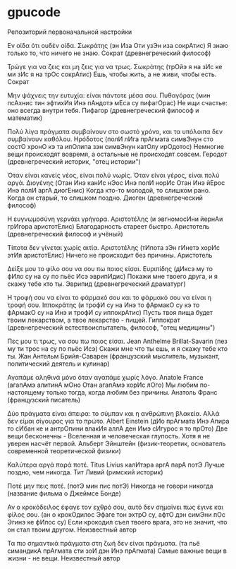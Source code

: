 # gpucode
Репозиторий первоначальной настройки

Εν οίδα ότι ουδέν οίδα. Σωκράτης
(эн Иза Оти узЭн иза сокрАтис)
Я знаю только то, что ничего не знаю. Сократ (древнегреческий философ)

Τρώγε για να ζεις και μη ζεις για να τρως. Σωκράτης 
(трОйэ я на зИс ке ми зИс я на трОс сокрАтис)
Ешь, чтобы жить, а не живи, чтобы есть. Сократ

Μην ψάχνεις την ευτυχία: είναι πάντοτε μέσα σου. Πυθαγόρας
(мин псАхнис тин эфтихИя Инэ пАндотэ мЕса су пифагОрас)
Не ищи счастье: оно всегда внутри тебя. Пифагор (древнегреческий философ и математик)

Πολύ λίγα πράγματα συμβαίνουν στο σωστό χρόνο, και τα υπόλοιπα δεν συμβαίνουν καθόλου. Ηρόδοτος
(полИ лИга прАгмата симвЭнун сто состО хронО кэ та ипОлипа зэн симвЭнун катОлу ирОдотос)
Немногие вещи происходят вовремя, а остальные не происходят совсем. Геродот (древнегреческий историк, "отец истории")

Όταν είναι κανείς νέος, είναι πολύ νωρίς. Όταν είναι γέρος, είναι πολύ αργά. Διογένης
(Отан Инэ канИс нЭос Инэ полИ норИс Отан Инэ йЕрос Инэ полИ аргА диогЕнис)
Когда кто-то молодой, то слишком рано. Когда он старый, то слишком поздно. Диоген (древнегреческий философ)

Η ευγνωμοσύνη γερνάει γρήγορα. Αριστοτέλης
(и эвгномосИни йернАи грИгора аристотЕлис)
Благодарность стареет быстро. Аристотель (древнегреческий философ и учёный)

Τίποτα δεν γίνεται χωρίς αιτία. Αριστοτέλης
(тИпота зЭн гИнетэ хорИс этИя аристотЕлис)
Ничего не происходит без причины. Аристотель

Δείξε μου το φίλο σου να σου πω ποιος είσαι. Ευριπίδης
(дИксэ му то фИло су на су по пьёс Исэ эврипИдис)
Покажи мне твоего друга, и я скажу тебе кто ты. Эврипид (древнегреческий драматург)

Η τροφή σου να είναι το φάρμακό σου και το φάρμακό σου να είναι η τροφή σου. Ιπποκράτης
(и трофИ су на Инэ то фАрмакО су кэ то фАрмакО су на Инэ и трофИ су иппокрАтис)
Пусть твоя пища будет твоим лекарством, а твое лекарство - пищей. Гиппократ (древнегреческий естествоиспытатель, философ, "отец медицины")

Πες μου τι τρως, να σου πω ποιος είσαι. Jean Anthelme Brillat-Savarin
(пез му ти трос на су по пьёс Исэ)
Скажи мне что ты ешь, и я скажу тебе кто ты. Жан Антельм Брийя-Саварен (французский мыслитель, музыкант, политический деятель и кулинар)

Αγαπάμε αληθινά μόνο όταν αγαπάμε χωρίς λόγο. Anatole France
(агапАмэ алитинА мОно Отан агапАмэ хорИс лОго)
Мы любим по-настоящему только тогда, когда любим без причины. Анатоль Франс (французский писатель) 

Δύο πράγματα είναι άπειρα: το σύμπαν και η ανθρώπινη βλακεία. Αλλά δεν είμαι σίγουρος για το πρώτο. Albert Einstein
(дИо прАгмата Инэ Апира то сИбан ке и антрОпини влакИя аллА ден Имэ сИгурос я то прОто)
Две вещи бесконечны - Вселенная и человеческая глупость. Хотя я не уверен насчёт первой. Альберт Эйнштейн (физик-теоретик, основатель современной теоретической физики)

Καλύτερα αργά παρά ποτέ. Titus Livius
калИтэра аргА парА потЭ
Лучше поздно, чем никогда. Тит Ливий (римский историк)

Ποτέ μην πεις ποτέ.
(потЭ мин пис потЭ)
Никогда не говори никогда (название фильма о Джеймсе Бонде)

Αν ο κροκόδειλος έφαγε τον εχθρό σου, αυτό δεν σημαίνει πως έγινε και φίλος σου. 
(ан о крокОдилос Эфаге тон эхтрО су, афтО дэн симЭни пОс Эгинэ ке фИлос су)
Если крокодил съел твоего врага, это не значит, что он стал твоим другом. Неизвестный автор

Τα πιο σημαντικά πράγματα στη ζωή δεν είναι πράγματα.
(та пьё симандикА прАгмата сти зоИ дэн Инэ прАгмата)
Самые важные вещи в жизни - не вещи. Неизвестный автор
